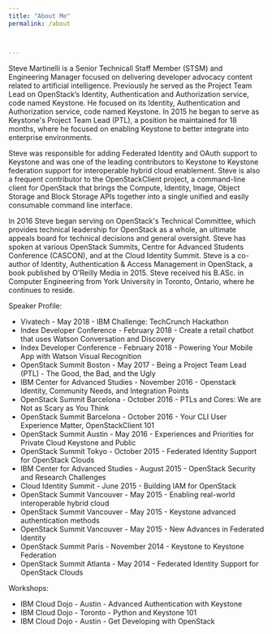 ```yaml
---
title: "About Me"
permalink: /about



---
```


Steve Martinelli is a Senior Technicall Staff Member (STSM) and Engineering Manager focused on delivering developer advocacy content related to artificial intelligence. Previously he served as the Project Team Lead on OpenStack’s Identity, Authentication and Authorization service, code named Keystone. He focused on its Identity, Authentication and Authorization service, code named Keystone. In 2015 he began to serve as Keystone's Project Team Lead (PTL), a position he maintained for 18 months, where he focused on enabling Keystone to better integrate into enterprise environments.

Steve was responsible for adding Federated Identity and OAuth support to Keystone and was one of the leading contributors to Keystone to Keystone federation support for interoperable hybrid cloud enablement. Steve is also a frequent contributor to the OpenStackClient project, a command-line client for OpenStack that brings the Compute, Identity, Image, Object Storage and Block Storage APIs together into a single unified and easily consumable command line interface.

In 2016 Steve began serving on OpenStack's Technical Committee, which provides technical leadership for OpenStack as a whole, an ultimate appeals board for technical decisions and general oversight. Steve has spoken at various OpenStack Summits, Centre for Advanced Students Conference (CASCON), and at the Cloud Identity Summit. Steve is a co-author of Identity, Authentication & Access Management in OpenStack, a book published by O'Reilly Media in 2015. Steve received his B.ASc. in Computer Engineering from York University in Toronto, Ontario, where he continues to reside.

Speaker Profile:

* Vivatech - May 2018 - IBM Challenge: TechCrunch Hackathon
* Index Developer Conference - February 2018 - Create a retail chatbot that uses Watson Conversation and Discovery
* Index Developer Conference - February 2018 - Powering Your Mobile App with Watson Visual Recognition
* OpenStack Summit Boston - May 2017 - Being a Project Team Lead (PTL) - The Good, the Bad, and the Ugly
* IBM Center for Advanced Studies - November 2016 - Openstack Identity, Community Needs, and Integration Points
* OpenStack Summit Barcelona - October 2016 - PTLs and Cores: We are Not as Scary as You Think
* OpenStack Summit Barcelona - October 2016 - Your CLI User Experience Matter, OpenStackClient 101
* OpenStack Summit Austin - May 2016 - Experiences and Priorities for Private Cloud Keystone and Public
* OpenStack Summit Tokyo - October 2015 - Federated Identity Support for OpenStack Clouds
* IBM Center for Advanced Studies - August 2015 - OpenStack Security and Research Challenges
* Cloud Identity Summit - June 2015 - Building IAM for OpenStack
* OpenStack Summit Vancouver - May 2015 - Enabling real-world interoperable hybrid cloud
* OpenStack Summit Vancouver - May 2015 - Keystone advanced authentication methods
* OpenStack Summit Vancouver - May 2015 - New Advances in Federated Identity
* OpenStack Summit Paris - November 2014 - Keystone to Keystone Federation
* OpenStack Summit Atlanta - May 2014 - Federated Identity Support for OpenStack Clouds

Workshops:

* IBM Cloud Dojo - Austin - Advanced Authentication with Keystone
* IBM Cloud Dojo - Toronto - Python and Keystone 101
* IBM Cloud Dojo - Austin - Get Developing with OpenStack
